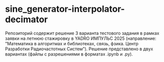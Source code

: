 # sine_generator-interpolator-decimator
Репозиторий содержит решение 3 варианта тестового задания в рамках заявки на летнюю стажировку в YADRO ИМПУЛЬС 2025 (направление: "Математика в алгоритмах и библиотеках, связь, фзика. Центр Разработки Радиочастотных Систем").
Решение представлено в двух вариантах (файлы с разрешениями в форматах .ipynb и .py).
